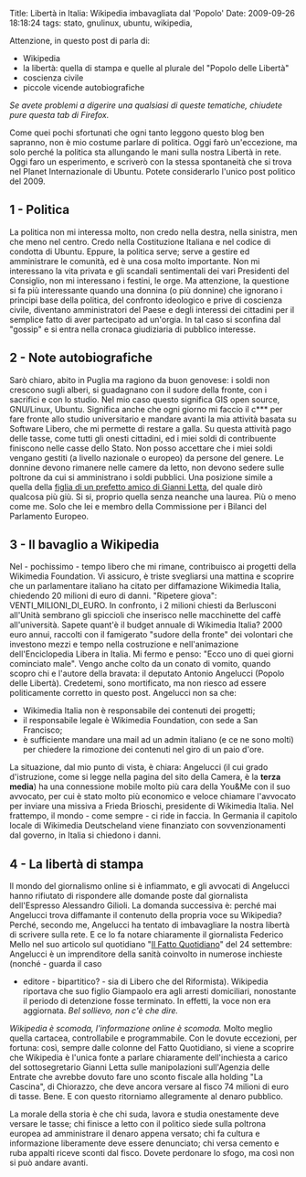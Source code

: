 Title: Libertà in Italia: Wikipedia imbavagliata dal 'Popolo'
Date:  2009-09-26 18:18:24
tags: stato, gnulinux, ubuntu, wikipedia,

Attenzione, in questo post di parla di:

  * Wikipedia
  * la libertà: quella di stampa e quelle al plurale del "Popolo delle Libertà"
  * coscienza civile
  * piccole vicende autobiografiche

_Se avete problemi a digerire una qualsiasi di queste tematiche, chiudete pure
questa tab di Firefox._


Come quei pochi sfortunati che ogni tanto leggono
questo blog ben sapranno, non è mio costume parlare di politica. Oggi farò
un'eccezione, ma solo perché la politica sta allungando le mani sulla nostra
Libertà in rete. Oggi faro un esperimento, e scriverò con la stessa
spontaneità che si trova nel Planet Internazionale di Ubuntu. Potete
considerarlo l'unico post politico del 2009.


## 1 - Politica ##

La politica non
mi interessa molto, non credo nella destra, nella sinistra, men che meno nel
centro. Credo nella Costituzione Italiana e nel codice di condotta di Ubuntu.
Eppure, la politica serve; serve a gestire ed amministrare le comunità, ed è 
una cosa molto importante. Non mi interessano la vita privata e gli scandali
sentimentali dei vari Presidenti del Consiglio, non mi interessano i festini,
le orge. Ma attenzione, la questione si fa più interessante quando una donnina
(o più donnine) che ignorano i principi base della politica, del confronto
ideologico e prive di coscienza civile, diventano amministratori del Paese e
degli interessi dei cittadini per il semplice fatto di aver partecipato ad
un'orgia. In tal caso si sconfina dal "gossip" e si entra nella cronaca
giudiziaria di pubblico interesse.

## 2 - Note autobiografiche ##

Sarò chiaro,
abito in Puglia ma ragiono da buon genovese: i soldi non crescono sugli
alberi, si guadagnano con il sudore della fronte, con i sacrifici e con lo
studio. Nel mio caso questo significa GIS open source, GNU/Linux, Ubuntu.
Significa anche che ogni giorno mi faccio il c*** per fare fronte allo studio
universitario e mandare avanti la mia attività basata su Software Libero, che
mi permette di restare a galla. Su questa attività pago delle tasse, come
tutti gli onesti cittadini, ed i miei soldi di contribuente finiscono nelle
casse dello Stato. Non posso accettare che i miei soldi vengano gestiti (a
livello nazionale o europeo) da persone del genere. Le donnine devono rimanere
nelle camere da letto, non devono sedere sulle poltrone da cui si amministrano
i soldi pubblici. Una posizione simile a quella della [figlia di un prefetto
amico di Gianni Letta][1], del quale dirò qualcosa più giù. Si si, proprio
quella senza neanche una laurea. Più o meno come me. Solo che lei e membro
della Commissione per i Bilanci del Parlamento Europeo.

## 3 - Il bavaglio a Wikipedia ##

Nel - pochissimo - tempo libero che mi rimane, contribuisco ai
progetti della Wikimedia Foundation. Vi assicuro, è triste svegliarsi una
mattina e scoprire che un parlamentare italiano ha citato per diffamazione
Wikimedia Italia, chiedendo 20 milioni di euro di danni. "Ripetere giova":
VENTI_MILIONI_DI_EURO. In confronto, i 2 milioni chiesti da Berlusconi
all'Unità sembrano gli spiccioli che inserisco nelle macchinette del caffè
all'università. Sapete quant'è il budget annuale di Wikimedia Italia? 2000 euro
annui, raccolti con il famigerato "sudore della fronte" dei volontari che
investono mezzi e tempo nella costruzione e nell'animazione dell'Enciclopedia
Libera in Italia. Mi fermo e penso: "Ecco uno di quei giorni cominciato male".
Vengo anche colto da un conato di vomito, quando scopro chi e l'autore della
bravata: il deputato Antonio Angelucci (Popolo delle Libertà). Credetemi, sono
mortificato, ma non riesco ad essere politicamente corretto in questo post.
Angelucci non sa che:

  * Wikimedia Italia non è responsabile dei contenuti dei progetti;
  * il responsabile legale è Wikimedia Foundation, con sede a San Francisco;
  * è sufficiente mandare una mail ad un admin italiano (e ce ne sono molti) per chiedere la rimozione dei contenuti nel giro di un paio d'ore.

La situazione, dal mio punto di vista, è chiara: Angelucci (il cui grado
d'istruzione, come si legge nella pagina del sito della Camera, è la **terza
media**) ha una connessione mobile molto più cara della You&Me con il suo
avvocato, per cui è stato molto più economico e veloce chiamare l'avvocato per
inviare una missiva a Frieda Brioschi, presidente di Wikimedia Italia. Nel
frattempo, il mondo - come sempre - ci ride in faccia. In Germania il capitolo
locale di Wikimedia Deutscheland viene finanziato con sovvenzionamenti dal
governo, in Italia si chiedono i danni.

## 4 - La libertà di stampa ##

Il mondo del giornalismo online si è infiammato, e gli avvocati di Angelucci hanno
rifiutato di rispondere alle domande poste dal giornalista dell'Espresso
Alessandro Gilioli. La domanda successiva è: perché mai Angelucci trova
diffamante il contenuto della propria voce su Wikipedia? Perché, secondo me,
Angelucci ha tentato di imbavagliare la nostra libertà di scrivere sulla rete.
E ce lo fa notare chiaramente il giornalista Federico Mello nel suo articolo
sul quotidiano "[Il Fatto Quotidiano][2]" del 24 settembre: Angelucci è un
imprenditore della sanità coinvolto in numerose inchieste (nonché - guarda il caso
- editore - bipartitico? - sia di Libero che del Riformista). Wikipedia
riportava che suo figlio Giampaolo era agli arresti domiciliari, nonostante il
periodo di detenzione fosse terminato. In effetti, la voce non era aggiornata.
_Bel sollievo, non c'è che dire._


_Wikipedia è scomoda, l'informazione online
è scomoda._ Molto meglio quella cartacea, controllabile e programmabile. Con
le dovute eccezioni, per fortuna: così, sempre dalle colonne del Fatto
Quotidiano, si viene a scoprire che Wikipedia è l'unica fonte a parlare
chiaramente dell'inchiesta a carico del sottosegretario Gianni Letta sulle
manipolazioni sull'Agenzia delle Entrate che avrebbe dovuto fare uno sconto
fiscale alla holding "La Cascina", di Chiorazzo, che deve ancora versare al
fisco 74 milioni di euro di tasse. Bene. E con questo ritorniamo allegramente
al denaro pubblico.


La morale della storia è che chi suda, lavora e studia
onestamente deve versare le tasse; chi finisce a letto con il politico siede
sulla poltrona europea ad amministrare il denaro appena versato; chi fa
cultura e informazione liberamente deve essere denunciato; chi versa cemento e
ruba appalti riceve sconti dal fisco. Dovete perdonare lo sfogo, ma così non
si può andare avanti.

   [1]: http://it.wikipedia.org/wiki/Barbara_Matera

   [2]: http://antefatto.ilcannocchiale.it
